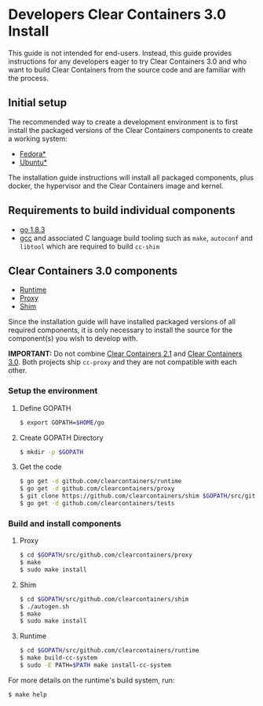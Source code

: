 # Developers Clear Containers 3.0 Install

This guide is not intended for end-users. Instead, this guide provides
instructions for any developers eager to try Clear Containers 3.0 and who
want to build Clear Containers from the source code and are familiar with the
process.

## Initial setup

The recommended way to create a development environment is to first install the
packaged versions of the Clear Containers components to create a working
system:

  * [Fedora*](fedora-installation-guide.md)
  * [Ubuntu*](ubuntu-installation-guide.md)

The installation guide instructions will install all packaged
components, plus docker, the hypervisor and the Clear Containers image
and kernel.

## Requirements to build individual components

  * [go 1.8.3](https://golang.org/)
  * [gcc](https://gcc.gnu.org/) and associated C language build tooling
    such as `make`, `autoconf` and `libtool` which are required
    to build `cc-shim`

## Clear Containers 3.0 components

  * [Runtime](https://github.com/clearcontainers/runtime)
  * [Proxy](https://github.com/clearcontainers/proxy)
  * [Shim](https://github.com/clearcontainers/shim)

Since the installation guide will have installed packaged versions of
all required components, it is only necessary to install the source for
the component(s) you wish to develop with.

**IMPORTANT:** Do not combine [Clear Containers 2.1](https://github.com/01org/cc-oci-runtime) and [Clear Containers 3.0](https://github.com/clearcontainers).
Both projects ship ``cc-proxy`` and they are not compatible with each other.

### Setup the environment

1. Define GOPATH

   ```bash
   $ export GOPATH=$HOME/go
   ```

2. Create GOPATH Directory

   ```bash
   $ mkdir -p $GOPATH
   ```

3. Get the code

   ```bash
   $ go get -d github.com/clearcontainers/runtime
   $ go get -d github.com/clearcontainers/proxy
   $ git clone https://github.com/clearcontainers/shim $GOPATH/src/github.com/clearcontainers/shim
   $ go get -d github.com/clearcontainers/tests
   ```

### Build and install components

1. Proxy

   ```bash
   $ cd $GOPATH/src/github.com/clearcontainers/proxy
   $ make
   $ sudo make install
   ```

2. Shim

   ```bash
   $ cd $GOPATH/src/github.com/clearcontainers/shim
   $ ./autogen.sh
   $ make
   $ sudo make install
   ```

3. Runtime

   ```bash
   $ cd $GOPATH/src/github.com/clearcontainers/runtime
   $ make build-cc-system
   $ sudo -E PATH=$PATH make install-cc-system
   ```

For more details on the runtime's build system, run:

```bash
$ make help
```
